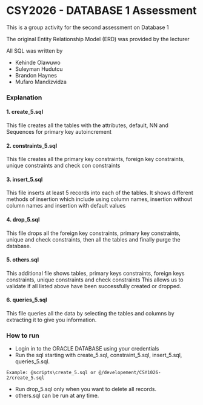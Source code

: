 # CSY2026 - DATABASE 1 Assessment

This is a group activity for the second assessment on Database 1

The original Entity Relationship Model (ERD) was provided by the lecturer

All SQL was written by 
- Kehinde Olawuwo
- Suleyman Hudutcu
- Brandon Haynes
- Mufaro Mandizvidza

### Explanation

#### 1. create_5.sql

This file creates all the tables with the attributes, default, NN and Sequences for primary key autoincrement

#### 2. constraints_5.sql

This file creates all the primary key constraints, foreign key constraints, unique constraints and check con constraints

#### 3. insert_5.sql

This file inserts at least 5 records into each of the tables. It shows different methods of insertion which 
include using column names, insertion without column names and insertion with default values

#### 4. drop_5.sql

This file drops all the foreign key constraints, primary key constraints, unique and check constraints, then all the tables
and finally purge the database.

#### 5. others.sql

This additional file shows tables, primary keys constraints, foreign keys constraints, unique constraints and check constraints
This allows us to validate if all listed above have been successfully created or dropped.

#### 6. queries_5.sql
This file queries all the data by selecting the tables and columns by extracting it to give you information.

### How to run

- Login in to the ORACLE DATABASE using your credentials
- Run the sql starting with create_5.sql, constraint_5.sql, insert_5.sql, queries_5.sql.
```oraclesqlplus
Example: @scripts\create_5.sql or @/developement/CSY1026-2/create_5.sql
```
- Run drop_5.sql only when you want to delete all records.
- others.sql can be run at any time.
